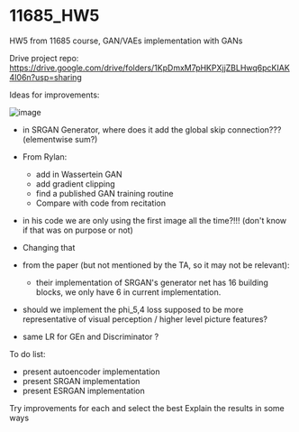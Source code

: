 # 11685_HW5
HW5 from 11685 course, GAN/VAEs implementation with GANs

Drive project repo: https://drive.google.com/drive/folders/1KpDmxM7pHKPXjjZBLHwq6pcKIAK4I06n?usp=sharing

Ideas for improvements:

![image](https://user-images.githubusercontent.com/48241673/116557246-4509d880-a8cc-11eb-8af6-37d42d6bdaee.png)


- in SRGAN Generator, where does it add the global skip connection??? (elementwise sum?)

- From Rylan:
  - add in Wassertein GAN
  - add gradient clipping
  - find a published GAN training routine
  - Compare with code from recitation

- in his code we are only using the first image all the time?!!! (don't know if that was on purpose or not)
- Changing that

- from the paper (but not mentioned by the TA, so it may not be relevant):
  - their implementation of SRGAN's generator net has 16 building blocks, we only have 6 in current implementation.


- should we implement the phi_5,4 loss supposed to be more representative of visual perception / higher level picture features?
- same LR for GEn and Discriminator ?



To do list:
- present autoencoder implementation
- present SRGAN implementation
- present ESRGAN implementation

Try improvements for each and select the best
Explain the results in some ways




